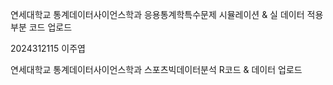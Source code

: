 연세대학교 통계데이터사이언스학과 응용통계학특수문제 시뮬레이션 & 실 데이터 적용 부분 코드 업로드

 2024312115 이주엽


연세대학교 통계데이터사이언스학과 스포츠빅데이터분석 R코드 & 데이터 업로드
